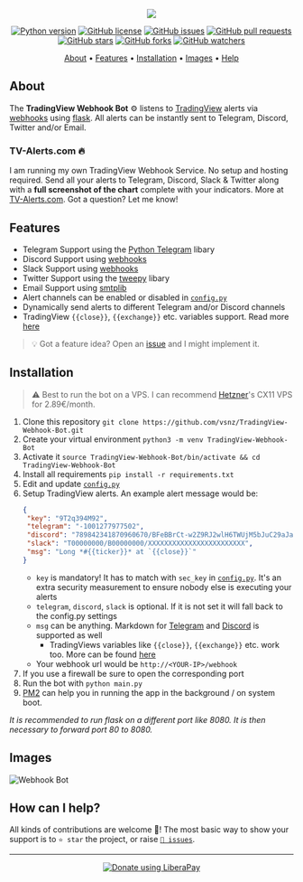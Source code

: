 <p align="center"><a href="https://github.com/vsnz/TradingView-Webhook-Bot" target="_blank"><img src="https://raw.githubusercontent.com/vsnz/TradingView-Webhook-Bot/master/assets/logo.png"></a></p>

<p align="center">
    <a href="https://www.python.org/downloads/release/python-380/"><img src="https://img.shields.io/badge/python-3.8-blue.svg?style=plastic" alt="Python version"></a>
    <a href="https://github.com/vsnz/TradingView-Webhook-Bot/blob/master/LICENSE"><img src="https://img.shields.io/github/license/vsnz/TradingView-Webhook-Bot?style=plastic" alt="GitHub license"></a>
    <a href="https://github.com/vsnz/TradingView-Webhook-Bot/issues"><img src="https://img.shields.io/github/issues/vsnz/TradingView-Webhook-Bot?style=plastic" alt="GitHub issues"></a>
    <a href="https://github.com/vsnz/TradingView-Webhook-Bot/pulls"><img src="https://img.shields.io/github/issues-pr/vsnz/TradingView-Webhook-Bot?style=plastic" alt="GitHub pull requests"></a>
    <br /><a href="https://github.com/vsnz/TradingView-Webhook-Bot/stargazers"><img src="https://img.shields.io/github/stars/vsnz/TradingView-Webhook-Bot?style=social" alt="GitHub stars"></a>
    <a href="https://github.com/vsnz/TradingView-Webhook-Bot/network/members"><img src="https://img.shields.io/github/forks/vsnz/TradingView-Webhook-Bot?style=social" alt="GitHub forks"></a>
    <a href="https://github.com/vsnz/TradingView-Webhook-Bot/watchers"><img src="https://img.shields.io/github/watchers/vsnz/TradingView-Webhook-Bot?style=social" alt="GitHub watchers"></a>
</p>

<p align="center">
  <a href="#about">About</a>
  •
  <a href="#features">Features</a>
  •
  <a href="#installation">Installation</a>
  •
  <a href="#images">Images</a>
  •
  <a href="#how-can-i-help">Help</a>
</p>

## About
The **TradingView Webhook Bot** ⚙️ listens to [TradingView](https://tradingview.com) alerts via [webhooks](https://www.tradingview.com/support/solutions/43000529348-i-want-to-know-more-about-webhooks/) using [flask](https://flask.palletsprojects.com/en/1.1.x/).
All alerts can be instantly sent to Telegram, Discord, Twitter and/or Email. 

### TV-Alerts.com 🔥
I am running my own TradingView Webhook Service. No setup and hosting required. Send all your alerts to Telegram, Discord, Slack & Twitter along with a **full screenshot of the chart** complete with your indicators. More at [TV-Alerts.com](https://tv-alerts.com). Got a question? Let me know!

## Features
- Telegram Support using the [Python Telegram](https://github.com/python-telegram-bot/python-telegram-bot) libary
- Discord Support using [webhooks](https://support.discord.com/hc/de/articles/228383668-Webhooks-verwenden)
- Slack Support using [webhooks](https://api.slack.com/messaging/webhooks)
- Twitter Support using the [tweepy](https://github.com/tweepy/tweepy) libary
- Email Support using [smtplib](https://docs.python.org/3/library/smtplib.html)
- Alert channels can be enabled or disabled in [`config.py`](https://github.com/vsnz/TradingView-Webhook-Bot/blob/master/config.py)
- Dynamically send alerts to different Telegram and/or Discord channels
- TradingView `{{close}}`, `{{exchange}}` etc. variables support. Read more [here](https://www.tradingview.com/blog/en/introducing-variables-in-alerts-14880/)

> 💡 Got a feature idea? Open an [issue](https://github.com/vsnz/TradingView-Webhook-Bot/issues/new) and I might implement it.

## Installation
> ⚠️ Best to run the bot on a VPS. I can recommend <a href="https://vsnz.net/hetzner" title="Get €20 in cloud credits">Hetzner</a>'s CX11 VPS for 2.89€/month.
1. Clone this repository `git clone https://github.com/vsnz/TradingView-Webhook-Bot.git`
1. Create your virtual environment `python3 -m venv TradingView-Webhook-Bot`
1. Activate it `source TradingView-Webhook-Bot/bin/activate && cd TradingView-Webhook-Bot`
1. Install all requirements `pip install -r requirements.txt`
1. Edit and update [`config.py`](https://github.com/vsnz/TradingView-Webhook-Bot/blob/master/config.py)
1. Setup TradingView alerts. An example alert message would be:
    ```json
    {
     "key": "9T2q394M92",
     "telegram": "-1001277977502",
     "discord": "789842341870960670/BFeBBrCt-w2Z9RJ2wlH6TWUjM5bJuC29aJaJ5OQv9sE6zCKY_AlOxxFwRURkgEl852s3",
     "slack": "T00000000/B00000000/XXXXXXXXXXXXXXXXXXXXXXXX",
     "msg": "Long *#{{ticker}}* at `{{close}}`"
    }
    ```
    - `key` is mandatory! It has to match with `sec_key` in [`config.py`](https://github.com/vsnz/TradingView-Webhook-Bot/blob/master/config.py). It's an extra security measurement to ensure nobody else is executing your alerts
    - `telegram`, `discord`, `slack` is optional. If it is not set it will fall back to the config.py settings
    - `msg` can be anything. Markdown for [Telegram](https://core.telegram.org/api/entities) and [Discord](https://support.discord.com/hc/en-us/articles/210298617-Markdown-Text-101-Chat-Formatting-Bold-Italic-Underline-) is supported as well
        - TradingViews variables like `{{close}}`, `{{exchange}}` etc. work too. More can be found [here](https://www.tradingview.com/blog/en/introducing-variables-in-alerts-14880/)
    - Your webhook url would be `http://<YOUR-IP>/webhook`
1. If you use a firewall be sure to open the corresponding port
1. Run the bot with `python main.py`
1. [PM2](https://github.com/vsnz/TradingView-Webhook-Bot/issues/28#issuecomment-766301062) can help you in running the app in the background / on system boot. 

*It is recommended to run flask on a different port like 8080. It is then necessary to forward port 80 to 8080.*

## Images
![Webhook Bot](https://i.imgur.com/vZA42cc.png)

## How can I help?
All kinds of contributions are welcome 🙌! The most basic way to show your support is to `⭐️ star` the project, or raise [`🐞 issues`](https://github.com/vsnz/TradingView-Webhook-Bot/issues/new).

***

<p align="center">
    <a href="https://liberapay.com/vsnz/donate"><img alt="Donate using LiberaPay" src="https://liberapay.com/assets/widgets/donate.svg"></a>
</p>